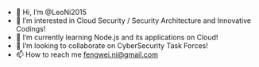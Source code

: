 - 👋 Hi, I’m @LeoNi2015
- 👀 I’m interested in Cloud Security / Security Architecture and Innovative Codings!
- 🌱 I’m currently learning Node.js and its applications on Cloud!
- 💞️ I’m looking to collaborate on CyberSecurity Task Forces!
- 📫 How to reach me fengwei.ni@gmail.com

<!---
LeoNi2015/LeoNi2015 is a ✨ special ✨ repository because its `README.md` (this file) appears on your GitHub profile.
You can click the Preview link to take a look at your changes.
--->
